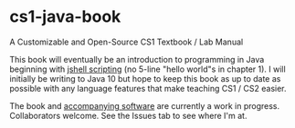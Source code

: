 # cs1-java-book
A Customizable and Open-Source CS1 Textbook / Lab Manual

This book will eventually be an introduction to programming in Java beginning with [jshell scripting](https://docs.oracle.com/javase/10/jshell/introduction-jshell.htm) (no 5-line "hello world"s in chapter 1). I will initially be writing to Java 10 but hope to keep this book as up to date as possible with any language features that make teaching CS1 / CS2 easier.

The book and [accompanying software](https://github.com/jmorwick/codecafe) are currently a work in progress. Collaborators welcome. See the Issues tab to see where I'm at. 
